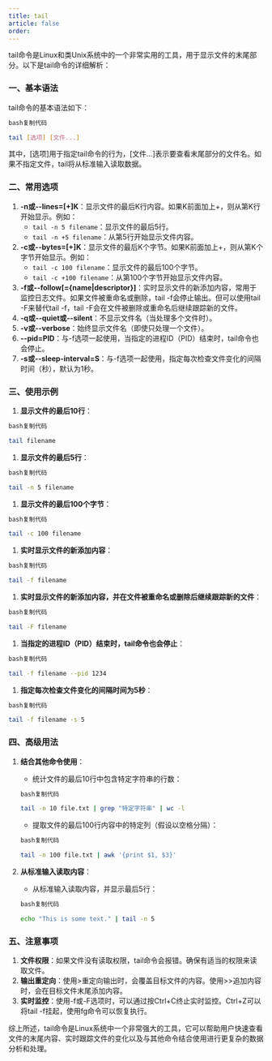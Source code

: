 ```yaml
---
title: tail
article: false
order: 
---
```


tail命令是Linux和类Unix系统中的一个非常实用的工具，用于显示文件的末尾部分。以下是tail命令的详细解析：

### 一、基本语法

tail命令的基本语法如下：

```bash
bash复制代码

tail [选项] [文件...]
```

其中，[选项]用于指定tail命令的行为，[文件...]表示要查看末尾部分的文件名。如果不指定文件，tail将从标准输入读取数据。

### 二、常用选项

1. **-n或--lines=[+]K**：显示文件的最后K行内容。如果K前面加上+，则从第K行开始显示。例如：
   - `tail -n 5 filename`：显示文件的最后5行。
   - `tail -n +5 filename`：从第5行开始显示文件内容。
2. **-c或--bytes=[+]K**：显示文件的最后K个字节。如果K前面加上+，则从第K个字节开始显示。例如：
   - `tail -c 100 filename`：显示文件的最后100个字节。
   - `tail -c +100 filename`：从第100个字节开始显示文件内容。
3. **-f或--follow[={name|descriptor}]**：实时显示文件的新添加内容，常用于监控日志文件。如果文件被重命名或删除，tail -f会停止输出。但可以使用tail -F来替代tail -f，tail -F会在文件被删除或重命名后继续跟踪新的文件。
4. **-q或--quiet或--silent**：不显示文件名（当处理多个文件时）。
5. **-v或--verbose**：始终显示文件名（即使只处理一个文件）。
6. **--pid=PID**：与-f选项一起使用，当指定的进程ID（PID）结束时，tail命令也会停止。
7. **-s或--sleep-interval=S**：与-f选项一起使用，指定每次检查文件变化的间隔时间（秒），默认为1秒。

### 三、使用示例

1. **显示文件的最后10行**：

```bash
bash复制代码

tail filename
```

1. **显示文件的最后5行**：

```bash
bash复制代码

tail -n 5 filename
```

1. **显示文件的最后100个字节**：

```bash
bash复制代码

tail -c 100 filename
```

1. **实时显示文件的新添加内容**：

```bash
bash复制代码

tail -f filename
```

1. **实时显示文件的新添加内容，并在文件被重命名或删除后继续跟踪新的文件**：

```bash
bash复制代码

tail -F filename
```

1. **当指定的进程ID（PID）结束时，tail命令也会停止**：

```bash
bash复制代码

tail -f filename --pid 1234
```

1. **指定每次检查文件变化的间隔时间为5秒**：

```bash
bash复制代码

tail -f filename -s 5
```

### 四、高级用法

1. **结合其他命令使用**：

   - 统计文件的最后10行中包含特定字符串的行数：

   ```bash
   bash复制代码
   
   tail -n 10 file.txt | grep "特定字符串" | wc -l
   ```

   - 提取文件的最后100行内容中的特定列（假设以空格分隔）：

   ```bash
   bash复制代码
   
   tail -n 100 file.txt | awk '{print $1, $3}'
   ```

2. **从标准输入读取内容**：

   - 从标准输入读取内容，并显示最后5行：

   ```bash
   bash复制代码
   
   echo "This is some text." | tail -n 5
   ```

### 五、注意事项

1. **文件权限**：如果文件没有读取权限，tail命令会报错。确保有适当的权限来读取文件。
2. **输出重定向**：使用>重定向输出时，会覆盖目标文件的内容。使用>>追加内容时，会在目标文件末尾添加内容。
3. **实时监控**：使用-f或-F选项时，可以通过按Ctrl+C终止实时监控。Ctrl+Z可以将tail -f挂起，使用fg命令可以恢复执行。

综上所述，tail命令是Linux系统中一个非常强大的工具，它可以帮助用户快速查看文件的末尾内容、实时跟踪文件的变化以及与其他命令结合使用进行更复杂的数据分析和处理。